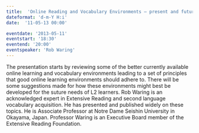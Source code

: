 ```yaml
---
title:  'Online Reading and Vocabulary Environments – present and future'
dateformat: 'd-m-Y H:i'
date:  '11-05-13 00:00'

eventdate: '2013-05-11'
eventstart: '18:30'
eventend: '20:00'
eventspeaker: 'Rob Waring'
---
```


The presentation starts by reviewing some of the better currently available online learning and vocabulary environments leading to a set of principles that good online learning environments should adhere to. There will be some suggestions made for how these environments might best be developed for the suture needs of L2 learners.
Rob Waring is an acknowledged expert in Extensive Reading and second language vocabulary acquisition. He has presented and published widely on these topics. He is Associate Professor at Notre Dame Seishin University in Okayama, Japan. Professor Waring is an Executive Board member of the Extensive Reading Foundation.

